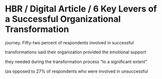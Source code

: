 # HBR / Digital Article / 6 Key Levers of a Successful Organizational Transformation

journey. Fifty-two percent of respondents involved in successful

transformations said their organization provided the emotional support

they needed during the transformation process “to a signiﬁcant extent”

(as opposed to 27% of respondents who were involved in unsuccessful